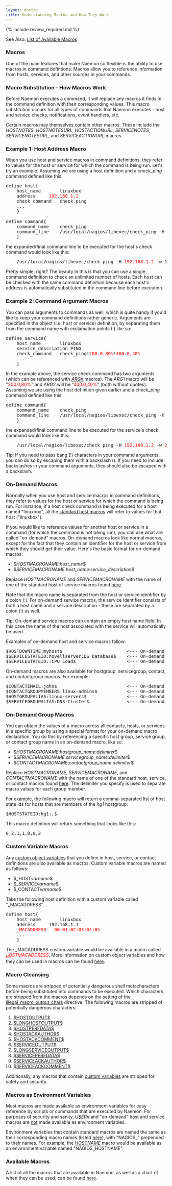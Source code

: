 ```yaml
---
layout: doctoc
title: Understanding Macros and How They Work
---
```


{% include review_required.md %}


<span class="glyphicon glyphicon-arrow-right"></span> See Also: <a href="macrolist.html">List of Available Macros</a>

### Macros

One of the main features that make Naemon so flexible is the ability to use macros in command defintions. Macros allow you to reference information from hosts, services, and other sources in your commands.

### Macro Substitution - How Macros Work

Before Naemon executes a command, it will replace any macros it finds in the command definition with their corresponding values. This macro substitution occurs for all types of commands that Naemon executes - host and service checks, notifications, event handlers, etc.

Certain macros may themselves contain other macros.  These include the $HOSTNOTES$, $HOSTNOTESURL$, $HOSTACTIONURL$, $SERVICENOTES$, $SERVICENOTESURL$, and $SERVICEACTIONURL$ macros.

### Example 1: Host Address Macro

When you use host and service macros in command definitions, they refer to values for the host or service for which the command is being run.  Let's try an example.  Assuming we are using a host definition and a <i>check_ping</i> command defined like this:

<pre>
define host{
	host_name		linuxbox
	address		<font color="red">192.168.1.2</font>
	check_command	check_ping
	...
	}

define command{
	command_name    check_ping
	command_line    /usr/local/nagios/libexec/check_ping -H <font color="red">$HOSTADDRESS$</font> -w 100.0,90% -c 200.0,60%
	}
</pre>

the expanded/final command line to be executed for the host's check command would look like this:

<pre>
	/usr/local/nagios/libexec/check_ping -H <font color="red">192.168.1.2</font> -w 100.0,90% -c 200.0,60%
</pre>

Pretty simple, right?  The beauty in this is that you can use a single command definition to check an unlimited number of hosts.  Each host can be checked with the same command definition because each host's address is automatically substituted in the command line before execution.

### Example 2: Command Argument Macros

You can pass arguments to commands as well, which is quite handy if you'd like to keep your command definitions rather generic.  Arguments are specified in the object (i.e. host or service) definition, by separating them from the command name with exclamation points (!) like so:

<pre>
define service{
	host_name		linuxbox
	service_description	PING
	check_command	check_ping!<font color="red">200.0,80%</font>!<font color="red">400.0,40%</font>
	...
	}
</pre>

In the example above, the service check command has two arguments (which can be referenced with <a href="macrolist.html#arg">$ARGn$</a> macros).  The $ARG1$ macro will be "<font color="red">200.0,80%</font>" and $ARG2$ will be "<font color="red">400.0,40%</font>" (both without quotes).  Assuming we are using the host definition given earlier and a <i>check_ping</i> command defined like this:

<pre>
define command{
	command_name    check_ping
	command_line    /usr/local/nagios/libexec/check_ping -H <font color="red">$HOSTADDRESS$</font> -w <font color="red">$ARG1$</font> -c <font color="red">$ARG2$</font>
	}
</pre>

the expanded/final command line to be executed for the service's check command would look like this:

<pre>
	/usr/local/nagios/libexec/check_ping -H <font color="red">192.168.1.2</font> -w <font color="red">200.0,80%</font> -c <font color="red">400.0,40%</font>
</pre>

<span class="glyphicon glyphicon-thumbs-up"></span>Tip: If you need to pass bang (!) characters in your command arguments, you can do so by escaping them with a backslash (\).  If you need to include backslashes in your command arguments, they should also be escaped with a backslash.

### On-Demand Macros

Normally when you use host and service macros in command definitions, they refer to values for the host or service for which the command is being run.  For instance, if a host check command is being executed for a host named "linuxbox", all the <a href="macrolist.html">standard host macros</a> will refer to values for that host ("linuxbox").

If you would like to reference values for another host or service in a command (for which the command is not being run), you can use what are called "on-demand" macros.  On-demand macros look like normal macros, except for the fact that they contain an identifier for the host or service from which they should get their value.  Here's the basic format for on-demand macros:

<ul>
<li>$<i>HOSTMACRONAME</i>:<i>host_name</i>$</li>
<li>$<i>SERVICEMACRONAME</i>:<i>host_name</i>:<i>service_description</i>$</li>
</ul>

Replace <i>HOSTMACRONAME</i> and <i>SERVICEMACRONAME</i> with the name of one of the standard host of service macros found <a href="macrolist.html">here</a>.

Note that the macro name is separated from the host or service identifier by a colon (:).  For on-demand service macros, the service identifier consists of both a host name and a service description - these are separated by a colon (:) as well.

<span class="glyphicon glyphicon-thumbs-up"></span> Tip: On-demand service macros can contain an empty host name field.  In this case the name of the host associated with the service will automatically be used.

Examples of on-demand host and service macros follow:

<pre>
$HOSTDOWNTIME:myhost$                        <--- On-demand host macro
$SERVICESTATEID:novellserver:DS Database$    <--- On-demand service macro
$SERVICESTATEID::CPU Load$                   <--- On-demand service macro with blank host name field
</pre>

On-demand macros are also available for hostgroup, servicegroup, contact, and contactgroup macros.  For example:

<pre>
$CONTACTEMAIL:john$                          <--- On-demand contact macro
$CONTACTGROUPMEMBERS:linux-admins$           <--- On-demand contactgroup macro
$HOSTGROUPALIAS:linux-servers$               <--- On-demand hostgroup macro
$SERVICEGROUPALIAS:DNS-Cluster$              <--- On-demand servicegroup macro
</pre>

### On-Demand Group Macros

You can obtain the values of a macro across all contacts, hosts, or services in a specific group by using a special format for your on-demand macro declaration. You do this by referencing a specific host group, service group, or contact group name in an on-demand macro, like so:

<ul>
<li>$<i>HOSTMACRONAME</i>:<i>hostgroup_name</i>:<i>delimiter</i>$</li>
<li>$<i>SERVICEMACRONAME</i>:<i>servicegroup_name</i>:<i>delimiter</i>$</li>
<li>$<i>CONTACTMACRONAME</i>:<i>contactgroup_name</i>:<i>delimiter</i>$</li>
</ul>

Replace <i>HOSTMACRONAME</i>, <i>SERVICEMACRONAME</i>, and <i>CONTACTMACRONAME</i> with the name of one of the standard host, service, or contact macros found <a href="macrolist.html">here</a>.  The delimiter you specify is used to separate macro values for each group member.

For example, the following macro will return a comma-separated list of host state ids for hosts that are members of the <i>hg1</i> hostgroup:

<pre>
$HOSTSTATEID:hg1:,$
</pre>

This macro definition will return something that looks like this:

<pre>
0,2,1,1,0,0,2
</pre>

### Custom Variable Macros

Any <a href="customobjectvars.html">custom object variables</a> that you define in host, service, or contact definitions are also available as macros.  Custom variable macros are named as follows:

<ul>
<li>$_HOST<i>varname</i>$</li>
<li>$_SERVICE<i>varname</i>$</li>
<li>$_CONTACT<i>varname</i>$</li>
</ul>

Take the following host definition with a custom variable called "_MACADDRESS"...

<pre>
define host{
	host_name		linuxbox
	address		192.168.1.1
	<font color="red">_MACADDRESS	00:01:02:03:04:05</font>
	...
	}
</pre>

The _MACADDRESS custom variable would be available in a macro called <font color="red">$_HOSTMACADDRESS$</font>.  More information on custom object variables and how they can be used in macros can be found <a href="customobjectvars.html">here</a>.

### Macro Cleansing

Some macros are stripped of potentially dangerous shell metacharacters before being substituted into commands to be executed.  Which characters are stripped from the macros depends on the setting of the <a href="configmain.html#illegal_macro_output_chars">illegal_macro_output_chars</a> directive.  The following macros are stripped of potentially dangerous characters:

<ol>
<li><a href="macrolist.html#hostoutput">$HOSTOUTPUT$</a>
<li><a href="macrolist.html#longhostoutput">$LONGHOSTOUTPUT$</a>
<li><a href="macrolist.html#hostperfdata">$HOSTPERFDATA$</a>
<li><a href="macrolist.html#hostackauthor">$HOSTACKAUTHOR$</a>
<li><a href="macrolist.html#hostackcomment">$HOSTACKCOMMENT$</a>
<li><a href="macrolist.html#serviceoutput">$SERVICEOUTPUT$</a>
<li><a href="macrolist.html#longserviceoutput">$LONGSERVICEOUTPUT$</a>
<li><a href="macrolist.html#serviceperfdata">$SERVICEPERFDATA$</a>
<li><a href="macrolist.html#serviceackauthor">$SERVICEACKAUTHOR$</a>
<li><a href="macrolist.html#serviceackcomment">$SERVICEACKCOMMENT$</a>
</ol>

Additionally, any macros that contain <a href="customobjectvars.html">custom variables</a> are stripped for safety and security.

### Macros as Environment Variables

Most macros are made available as environment variables for easy reference by scripts or commands that are executed by Naemon.  For purposes of security and sanity, <a href="macrolist.html#user">$USERn$</a> and "on-demand" host and service macros are <u>not</u> made available as environment variables.

Environment variables that contain standard macros are named the same as their corresponding macro names (listed <a href="macrolist.html">here</a>), with "NAGIOS_" prepended to their names.  For example, the <a href="macrolist.html#hostname">$HOSTNAME$</a> macro would be available as an environment variable named "NAGIOS_HOSTNAME".

### Available Macros

A list of all the macros that are available in Naemon, as well as a chart of when they can be used, can be found <a href="macrolist.html">here</a>.

